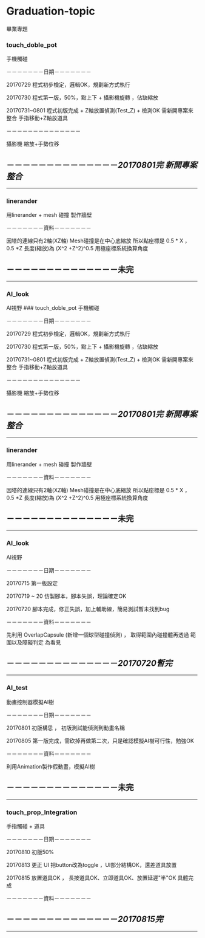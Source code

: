 # Graduation-topic
畢業專題

### touch_doble_pot
手機觸碰

－－－－－－－日期－－－－－－－

20170729 程式初步檢定，邏輯OK，規劃新方式執行

20170730 程式第一版，50%，點上下 + 攝影機旋轉 ，佔缺縮放

20170731~0801 程式初版完成 + Z軸放置偵測(Test_Z) + 檢測OK 需新開專案來整合 手指移動+Z軸放道具

－－－－－－－－－－－－－－

攝影機 縮放+手勢位移

## －－－－－－－－－－－－－－_**20170801完 新開專案整合**_
***

### linerander
用linerander + mesh 碰撞 製作牆壁

－－－－－－－資料－－－－－－－

因塔的連線只有2軸(XZ軸)
Mesh碰撞是在中心底縮放
所以點座標是
0.5 * X ， 0.5 *Z
長度(縮放)為 (X^2 +Z^2)^0.5
用極座標系統換算角度

## －－－－－－－－－－－－－－未完
***

### AI_look 
AI視野 ### touch_doble_pot
手機觸碰

－－－－－－－日期－－－－－－－

20170729 程式初步檢定，邏輯OK，規劃新方式執行

20170730 程式第一版，50%，點上下 + 攝影機旋轉 ，佔缺縮放

20170731~0801 程式初版完成 + Z軸放置偵測(Test_Z) + 檢測OK 需新開專案來整合 手指移動+Z軸放道具

－－－－－－－－－－－－－－

攝影機 縮放+手勢位移

## －－－－－－－－－－－－－－_**20170801完 新開專案整合**_
***

### linerander
用linerander + mesh 碰撞 製作牆壁

－－－－－－－資料－－－－－－－

因塔的連線只有2軸(XZ軸)
Mesh碰撞是在中心底縮放
所以點座標是
0.5 * X ， 0.5 *Z
長度(縮放)為 (X^2 +Z^2)^0.5
用極座標系統換算角度

## －－－－－－－－－－－－－－未完
***

### AI_look 
AI視野 

－－－－－－－日期－－－－－－－

20170715 第一版設定

20170719 ~ 20 仿製腳本，腳本失誤，理論確定OK

20170720 腳本完成，修正失誤，加上輔助線，簡易測試暫未找到bug

－－－－－－－資料－－－－－－－

先利用 OverlapCapsule (新增一個球型碰撞偵測) ， 取得範圍內碰撞體再透過 範圍以及障礙判定 為看見

## －－－－－－－－－－－－－－_**20170720暫完**_
***

### AI_test
動畫控制器模擬AI樹 

－－－－－－－日期－－－－－－－

20170801 初版構思 ， 初版測試能偵測到動畫名稱

20170805 第一版完成，需砍掉再做第二次，只是確認模擬AI樹可行性，勉強OK

－－－－－－－資料－－－－－－－

利用Animation製作假動畫，模擬AI樹

## －－－－－－－－－－－－－－未完
***

### touch_prop_Integration
手指觸碰 + 道具

－－－－－－－日期－－－－－－－

20170810 初版50%

20170813 更正 UI 把button改為toggle ，UI部分結構OK，還差道具放置

20170815 放置道具OK ， 長按道具OK、立即道具OK、放置延遲"半"OK 具體完成

－－－－－－－資料－－－－－－－



## －－－－－－－－－－－－－－_**20170815完**_
***


